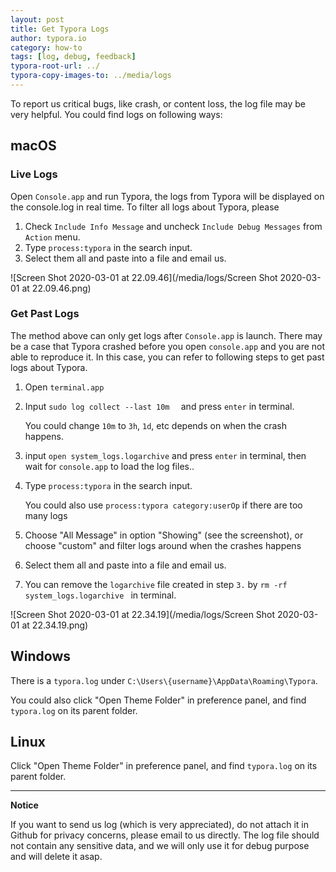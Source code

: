 ```yaml
---
layout: post
title: Get Typora Logs
author: typora.io
category: how-to
tags: [log, debug, feedback]
typora-root-url: ../
typora-copy-images-to: ../media/logs
---
```


To report us critical bugs, like crash, or content loss, the log file may be very helpful. You could find logs on following ways:

## macOS

### Live Logs

Open `Console.app` and run Typora, the logs from Typora will be displayed on the console.log in real time. To filter all logs about Typora, please 

1. Check `Include Info Message` and uncheck `Include Debug Messages` from `Action` menu.
2. Type `process:typora` in the search input.
3. Select them all and paste into a file and email us.

![Screen Shot 2020-03-01 at 22.09.46](/media/logs/Screen Shot 2020-03-01 at 22.09.46.png)

### Get Past Logs

The method above can only get logs after `Console.app` is launch. There may be a case that Typora crashed before you open `console.app` and you are not able to reproduce it. In this case, you can refer to following steps to get past logs about Typora.

1. Open `terminal.app`

2. Input `sudo log collect --last 10m  ` and press `enter` in terminal.

   You could change `10m` to `3h`, `1d`, etc depends on when the crash happens. 

3. input `open system_logs.logarchive` and press `enter` in terminal, then wait for `console.app` to load the log files..

4. Type `process:typora` in the search input. 

   You could also use `process:typora category:userOp` if there are too many logs

5. Choose "All Message" in option "Showing" (see the screenshot), or choose "custom" and filter logs around when the crashes happens

6. Select them all and paste into a file and email us.

7. You can remove the `logarchive` file created in step `3.`  by `rm -rf system_logs.logarchive ` in terminal.

![Screen Shot 2020-03-01 at 22.34.19](/media/logs/Screen Shot 2020-03-01 at 22.34.19.png)

## Windows

There is a `typora.log` under `C:\Users\{username}\AppData\Roaming\Typora`.

You could also click "Open Theme Folder" in preference panel, and find `typora.log` on its parent folder. 

## Linux

Click "Open Theme Folder" in preference panel, and find `typora.log` on its parent folder.



---

**Notice**

If you want to send us log (which is very appreciated), do not attach it in Github for privacy concerns, please email to us directly. The log file should not contain any sensitive data, and we will only use it for debug purpose and will delete it asap.